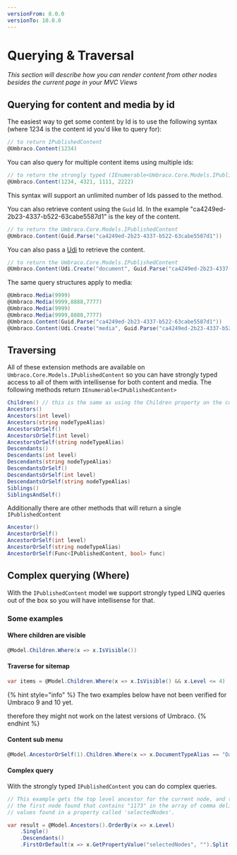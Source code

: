 ```yaml
---
versionFrom: 8.0.0
versionTo: 10.0.0
---
```



# Querying & Traversal

_This section will describe how you can render content from other nodes besides the current page in your MVC Views_

## Querying for content and media by id

The easiest way to get some content by Id is to use the following syntax (where 1234 is the content id you'd like to query for):

```csharp
// to return IPublishedContent
@Umbraco.Content(1234)
```

You can also query for multiple content items using multiple ids:

```csharp
// to return the strongly typed (IEnumerable<Umbraco.Core.Models.IPublishedContent>) collection
@Umbraco.Content(1234, 4321, 1111, 2222)
```

This syntax will support an unlimited number of Ids passed to the method.

You can also retrieve content using the `Guid` Id. In the example "ca4249ed-2b23-4337-b522-63cabe5587d1" is the key of the content.

```csharp
// to return the Umbraco.Core.Models.IPublishedContent
@Umbraco.Content(Guid.Parse("ca4249ed-2b23-4337-b522-63cabe5587d1"))
```

You can also pass a [Udi](../../querying/udi-identifiers.md) to retrieve the content.

```csharp
// to return the Umbraco.Core.Models.IPublishedContent
@Umbraco.Content(Udi.Create("document", Guid.Parse("ca4249ed-2b23-4337-b522-63cabe5587d1")))
```
The same query structures apply to media:

```csharp
@Umbraco.Media(9999)
@Umbraco.Media(9999,8888,7777)
@Umbraco.Media(9999)
@Umbraco.Media(9999,8888,7777)
@Umbraco.Content(Guid.Parse("ca4249ed-2b23-4337-b522-63cabe5587d1"))
@Umbraco.Content(Udi.Create("media", Guid.Parse("ca4249ed-2b23-4337-b522-63cabe5587d1")))
```

## Traversing

All of these extension methods are available on `Umbraco.Core.Models.IPublishedContent` so you can have strongly typed access to all of them with intellisense for both content and media. The following methods return `IEnumerable<IPublishedContent>`

```csharp
Children() // this is the same as using the Children property on the content item.
Ancestors()
Ancestors(int level)
Ancestors(string nodeTypeAlias)
AncestorsOrSelf()
AncestorsOrSelf(int level)
AncestorsOrSelf(string nodeTypeAlias)
Descendants()
Descendants(int level)
Descendants(string nodeTypeAlias)
DescendantsOrSelf()
DescendantsOrSelf(int level)
DescendantsOrSelf(string nodeTypeAlias)
Siblings()
SiblingsAndSelf()
```


Additionally there are other methods that will return a single `IPublishedContent`

```csharp
Ancestor()
AncestorOrSelf()
AncestorOrSelf(int level)
AncestorOrSelf(string nodeTypeAlias)
AncestorOrSelf(Func<IPublishedContent, bool> func)
```

## Complex querying (Where)

With the `IPublishedContent` model we support strongly typed LINQ queries out of the box so you will have intellisense for that.

### Some examples

#### Where children are visible

```csharp
@Model.Children.Where(x => x.IsVisible())
```

#### Traverse for sitemap

```csharp
var items = @Model.Children.Where(x => x.IsVisible() && x.Level <= 4)
```
{% hint style="info" %}
The two examples below have not been verified for Umbraco 9 and 10 yet.

therefore they might not work on the latest versions of Umbraco.
{% endhint %}

#### Content sub menu

```csharp
@Model.AncestorOrSelf(1).Children.Where(x => x.DocumentTypeAlias == "DatatypesFolder").First().Children
```

#### Complex query

With the strongly typed `IPublishedContent` you can do complex queries.

```csharp
// This example gets the top level ancestor for the current node, and then gets
// the first node found that contains "1173" in the array of comma delimited
// values found in a property called 'selectedNodes'.

var result = @Model.Ancestors().OrderBy(x => x.Level)
    .Single()
    .Descendants()
    .FirstOrDefault(x => x.GetPropertyValue("selectedNodes", "").Split(',').Contains("1173"));
```
